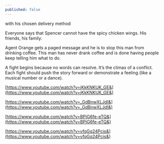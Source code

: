 ```yaml
---
published: false
---
```


with his chosen delivery method

Everyone says that Spencer cannot have the spicy chicken wings. His friends, his family.

Agent Orange gets a paged message and he is to stop this man from drinking coffee. This man has never drank coffee and is done having people keep telling him what to do.

A fight begins because no words can resolve. It’s the climax of a conflict. Each fight should push the story forward or demonstrate a feeling (like a musical number or a dance).

[https://www.youtube.com/watch?v=jKkKNKUK_GE&](https://www.youtube.com/watch?v=jKkKNKUK_GE&)

[https://www.youtube.com/watch?v=_GdBnwXLJdI&](https://www.youtube.com/watch?v=_GdBnwXLJdI&)

[https://www.youtube.com/watch?v=BPjG6fe-eTQ&](https://www.youtube.com/watch?v=BPjG6fe-eTQ&)

[https://www.youtube.com/watch?v=vfqGq24Pcis&](https://www.youtube.com/watch?v=vfqGq24Pcis&)